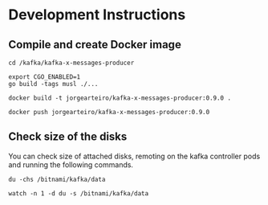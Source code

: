 # Development Instructions

## Compile and create Docker image

```azurecli-interactive
cd /kafka/kafka-x-messages-producer

export CGO_ENABLED=1
go build -tags musl ./...

docker build -t jorgearteiro/kafka-x-messages-producer:0.9.0 .

docker push jorgearteiro/kafka-x-messages-producer:0.9.0
```

## Check size of the disks

You can check size of attached disks, remoting on the kafka controller pods and running the following commands.

```azurecli-interactive
du -chs /bitnami/kafka/data

watch -n 1 -d du -s /bitnami/kafka/data
```

